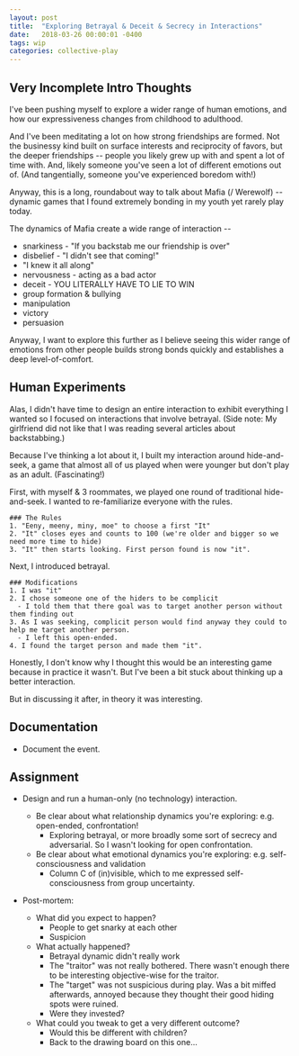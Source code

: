```yaml
---
layout: post
title:  "Exploring Betrayal & Deceit & Secrecy in Interactions"
date:   2018-03-26 00:00:01 -0400
tags: wip
categories: collective-play
---
```


## Very Incomplete Intro Thoughts

I've been pushing myself to explore a wider range of human emotions, and how our expressiveness changes from childhood to adulthood.

And I've been meditating a lot on how strong friendships are formed. Not the businessy kind built on surface interests and reciprocity of favors, but the deeper friendships -- people you likely grew up with and spent a lot of time with. And, likely someone you've seen a lot of different emotions out of. (And tangentially, someone you've experienced boredom with!)

Anyway, this is a long, roundabout way to talk about Mafia (/ Werewolf) -- dynamic games that I found extremely bonding in my youth yet rarely play today.

The dynamics of Mafia create a wide range of interaction --
- snarkiness - "If you backstab me our friendship is over"
- disbelief - "I didn't see that coming!"
- "I knew it all along"
- nervousness - acting as a bad actor
- deceit - YOU LITERALLY HAVE TO LIE TO WIN
- group formation & bullying
- manipulation
- victory
- persuasion

Anyway, I want to explore this further as I believe seeing this wider range of emotions from other people builds strong bonds quickly and establishes a deep level-of-comfort.

## Human Experiments

Alas, I didn't have time to design an entire interaction to exhibit everything I wanted so I focused on interactions that involve betrayal. (Side note: My girlfriend did not like that I was reading several articles about backstabbing.)

Because I've thinking a lot about it, I built my interaction around hide-and-seek, a game that almost all of us played when were younger but don't play as an adult. (Fascinating!)

First, with myself & 3 roommates, we played one round of traditional hide-and-seek. I wanted to re-familiarize everyone with the rules.

```
### The Rules
1. "Eeny, meeny, miny, moe" to choose a first "It"
2. "It" closes eyes and counts to 100 (we're older and bigger so we need more time to hide)
3. "It" then starts looking. First person found is now "it".
```

Next, I introduced betrayal.

```
### Modifications
1. I was "it"
2. I chose someone one of the hiders to be complicit
  - I told them that there goal was to target another person without them finding out
3. As I was seeking, complicit person would find anyway they could to help me target another person.
  - I left this open-ended.
4. I found the target person and made them "it".
```

Honestly, I don't know why I thought this would be an interesting game because in practice it wasn't. But I've been a bit stuck about thinking up a better interaction.

But in discussing it after, in theory it was interesting.

## Documentation

- Document the event.

## Assignment

- Design and run a human-only (no technology) interaction.
  - Be clear about what relationship dynamics you're exploring: e.g. open-ended, confrontation!
    - Exploring betrayal, or more broadly some sort of secrecy and adversarial. So I wasn't looking for open confrontation.
  - Be clear about what emotional dynamics you're exploring: e.g. self-consciousness and validation
    - Column C of (in)visible, which to me expressed self-consciousness from group uncertainty.

- Post-mortem:
  - What did you expect to happen?
    - People to get snarky at each other
    - Suspicion
  - What actually happened?
    - Betrayal dynamic didn't really work
    - The "traitor" was not really bothered. There wasn't enough there to be interesting objective-wise for the traitor.
    - The "target" was not suspicious during play. Was a bit miffed afterwards, annoyed because they thought their good hiding spots were ruined.
    - Were they invested?
  - What could you tweak to get a very different outcome?
    - Would this be different with children?
    - Back to the drawing board on this one...
